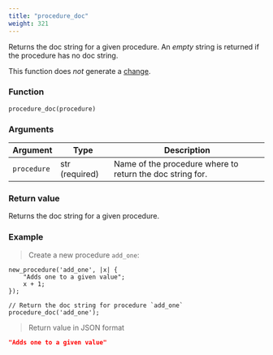 ```yaml
---
title: "procedure_doc"
weight: 321
---
```


Returns the doc string for a given procedure. An *empty* string is returned if the procedure has no doc string.

This function does *not* generate a [change](../../overview/changes).

### Function

`procedure_doc(procedure)`

### Arguments

Argument | Type | Description
-------- | ---- | -----------
`procedure` | str (required) | Name of the procedure where to return the doc string for.

### Return value

Returns the doc string for a given procedure.

### Example

> Create a new procedure `add_one`:

```thingsdb,json_response
new_procedure('add_one', |x| {
    "Adds one to a given value";
    x + 1;
});

// Return the doc string for procedure `add_one`
procedure_doc('add_one');
```

> Return value in JSON format

```json
"Adds one to a given value"
```
